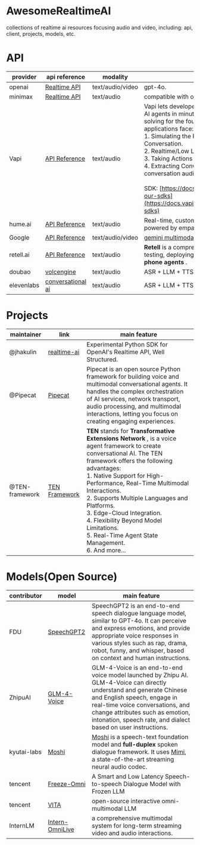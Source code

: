 # AwesomeRealtimeAI

collections of realtime ai resources focusing audio and video, including: api, client, projects, models, etc.

# API

| provider   | api reference                                                                                            | modality         | main feature                                                                                                                                                                                                                                                                                                                                                                                                                                                                                                                       |
| ---------- | -------------------------------------------------------------------------------------------------------- | ---------------- | ---------------------------------------------------------------------------------------------------------------------------------------------------------------------------------------------------------------------------------------------------------------------------------------------------------------------------------------------------------------------------------------------------------------------------------------------------------------------------------------------------------------------------------- |
| openai     | [Realtime API](https://platform.openai.com/docs/guides/realtime)                                            | text/audio/video | gpt-4o.                                                                                                                                                                                                                                                                                                                                                                                                                                                                                                                            |
| minimax    | [Realtime API](https://platform.minimaxi.com/document/Realtime)                                             | text/audio       | compatible with openai api.                                                                                                                                                                                                                                                                                                                                                                                                                                                                                                        |
| Vapi       | [API Reference](https://docs.vapi.ai/api-reference/calls/list)                                              | text/audio       | Vapi lets developers build, test, & deploy voice AI agents in minutes rather than months — solving for the foundational challenges voice AI applications face:<br />1. Simulating the Flow of Natural Human Conversation.<br />2. Realtime/Low Latency Demands.<br />3. Taking Actions (Function Calling).<br />4. Extracting Conversation Data (Review conversation audio, transcripts, & metadata.).<br /><br />SDK: [https://docs.vapi.ai/introduction#explore-our-sdks](https://docs.vapi.ai/introduction#explore-our-sdks) |
| hume.ai    | [API Reference](https://dev.hume.ai/reference/empathic-voice-interface-evi/tools/list-tools)                | text/audio       | Real-time, customizable voice intelligence powered by empathic AI.                                                                                                                                                                                                                                                                                                                                                                                                                                                                 |
| Google     | [API Reference](https://googleapis.github.io/python-genai/genai.html#module-genai.live)                     | text/audio/video | [gemini multimodal live api](https://ai.google.dev/gemini-api/docs/models/gemini-v2#live-api)                                                                                                                                                                                                                                                                                                                                                                                                                                         |
| retell.ai  | [API Reference](https://docs.retellai.com/api-references/create-phone-call)                                 | text/audio       | **Retell** is a comprehensive platform for building, testing, deploying, and monitoring reliable  **AI phone agents** .                                                                                                                                                                                                                                                                                                                                                                                                |
| doubao     | [volcengine](https://www.volcengine.com/docs/6348/1315561)                                                  | text/audio       | ASR + LLM + TTS, WebRTC.                                                                                                                                                                                                                                                                                                                                                                                                                                                                                                           |
| elevenlabs | [conversational ai](https://elevenlabs.io/docs/conversational-ai/api-reference/conversational-ai/websocket) | text/audio       | ASR + LLM + TTS, WebSocket.                                                                                                                                                                                                                                                                                                                                                                                                                                                                                                        |

# Projects

| maintainer     | link                                                         | main feature                                                                                                                                                                                                                                                                                                                                                                                                                                                            |
| -------------- | ------------------------------------------------------------ | ----------------------------------------------------------------------------------------------------------------------------------------------------------------------------------------------------------------------------------------------------------------------------------------------------------------------------------------------------------------------------------------------------------------------------------------------------------------------- |
| @jhakulin      | [realtime-ai](https://github.com/jhakulin/realtime-ai)          | Experimental Python SDK for OpenAI's Realtime API, Well Structured.                                                                                                                                                                                                                                                                                                                                                                                                     |
| @Pipecat       | [Pipecat](https://github.com/pipecat-ai/pipecat)                | Pipecat is an open source Python framework for building voice and multimodal conversational agents. It handles the complex orchestration of AI services, network transport, audio processing, and multimodal interactions, letting you focus on creating engaging experiences.                                                                                                                                                                                          |
| @TEN-framework | [TEN Framework](https://github.com/TEN-framework/ten_framework) | **TEN** stands for  **Transformative Extensions Network** , is a voice agent framework to create conversational AI. The TEN framework offers the following advantages:<br />1. Native Support for High-Performance, Real-Time Multimodal Interactions.<br />2. Supports Multiple Languages and Platforms.<br />3. Edge-Cloud Integration.<br />4. Flexibility Beyond Model Limitations.<br />5. Real-Time Agent State Management.<br />6. And more... |

# Models(Open Source)

| contributor | model                                                                                                    | main feature                                                                                                                                                                                                                                                                                 |
| ----------- | -------------------------------------------------------------------------------------------------------- | -------------------------------------------------------------------------------------------------------------------------------------------------------------------------------------------------------------------------------------------------------------------------------------------- |
| FDU         | [SpeechGPT2](https://0nutation.github.io/SpeechGPT2.github.io/)                                             | SpeechGPT2 is an end-to-end speech dialogue language model, similar to GPT-4o. It can perceive and express emotions, and provide appropriate voice responses in various styles such as rap, drama, robot, funny, and whisper, based on context and human instructions.                       |
| ZhipuAI     | [GLM-4-Voice](https://github.com/THUDM/GLM-4-Voice)                                                         | GLM-4-Voice is an end-to-end voice model launched by Zhipu AI. GLM-4-Voice can directly understand and generate Chinese and English speech, engage in real-time voice conversations, and change attributes such as emotion, intonation, speech rate, and dialect based on user instructions. |
| kyutai-labs | [Moshi](https://github.com/kyutai-labs/moshi)                                                               | [Moshi](https://arxiv.org/abs/2410.00037) is a speech-text foundation model and **full-duplex** spoken dialogue framework. It uses [Mimi](https://arxiv.org/abs/2410.00037), a state-of-the-art streaming neural audio codec.                                                                |
| tencent     | [Freeze-Omni](https://github.com/VITA-MLLM/Freeze-Omni)                                                     | A Smart and Low Latency Speech-to-speech Dialogue Model with Frozen LLM                                                                                                                                                                                                                      |
| tencent     | [VITA](https://github.com/VITA-MLLM/VITA)                                                                   | open-source interactive omni-multimodal LLM                                                                                                                                                                                                                                                  |
| InternLM    | [Intern-OmniLive](https://github.com/InternLM/InternLM-XComposer/tree/main/InternLM-XComposer-2.5-OmniLive) | a comprehensive multimodal system for long-term streaming video and audio interactions.                                                                                                                                                                                                      |
